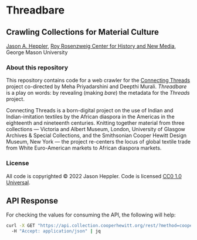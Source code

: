 # Threadbare

## Crawling Collections for Material Culture 

[Jason A. Heppler](https://jasonheppler.org), [Roy Rosenzweig Center for History and New Media](https://rrchnm.org), George Mason University

### About this repository

This repository contains code for a web crawler for the [Connecting Threads](https://connectingthreads.co.uk) project co-directed by Meha Priyadarshini and Deepthi Murali. *Threadbare* is a play on words: by revealing (making *bare*) the metadata for the *Threads* project. 

Connecting Threads is a born-digital project on the use of Indian and
Indian-imitation textiles by the African diaspora in the Americas in the
eighteenth and nineteenth centuries. Knitting together material from three collections — Victoria and Albert Museum, London, University of Glasgow Archives & Special Collections, and the Smithsonian Cooper Hewitt Design Museum, New York — the project re-centers the locus of global textile trade from White Euro-American markets to African diaspora markets.

### License

 All code is copyrighted &copy; 2022 Jason Heppler. Code is licensed [CC0 1.0 Universal](https://github.com/chnm/threadbare/blob/main/LICENSE).

## API Response

For checking the values for consuming the API, the following will help: 

```bash
curl -X GET "https://api.collection.cooperhewitt.org/rest/?method=cooperhewitt.exhibitions.getObjects?access_token=$THREADBARE_KEY&query=India%20textiles" \ 
  -H "Accept: application/json" | jq
```
